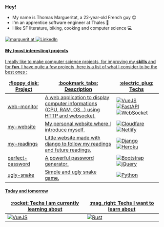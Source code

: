 ### Hey!

* My name is Thomas Margueritat, a 22‑year‑old French guy :blush: 
* I'm an apprentice software engineer at Thales :satellite:
* I like SF literature, biking, cooking and computer science :computer:

<p>
  <a href="https://marguerit.at" target="_blank"><img alt="marguerit.at" src="https://img.shields.io/badge/My website-%230A0A0A.svg?&style=for-the-badge" /> 
  <a href="https://www.linkedin.com/in/thomas-margueritat/" target="_blank"><img alt="LinkedIn" src="https://img.shields.io/badge/linkedin-%230077B5.svg?&style=for-the-badge&logo=linkedin&logoColor=white" />
</p>

#### My (most interesting) projects

I really like to make computer science projects, for improving my **skills** and for **fun**. I have quite a few projects, here is a list of what I consider to be the best ones :

<table>
  <thead align="center">
    <tr border: none;>
      <td><b>:floppy_disk: Project</b></td>
      <td><b>:bookmark_tabs: Description</b></td>
      <td><b>:electric_plug: Techs</b></td>
    </tr>
  </thead>
  <tbody>
    <tr>
      <td><a href="https://github.com/Gyskard/web-monitor">web-monitor</a></td>
      <td>A web application to display computer informations (CPU, RAM, OS...) using HTTP and websocket.</td>
      <td>
        <img alt="VueJS" src="https://img.shields.io/badge/-Vue.js-43853d?style=flat-square&logo=Vue.js&logoColor=white" /> <img alt="FastAPI" src="https://img.shields.io/badge/FastAPI-05998B?style=flat-square" /> <img alt="WebSocket" src="https://img.shields.io/badge/WebSocket-%230A0A0A.svg?style=flat-square" />
      </td>
    </tr>
    <tr>
      <td><a href="https://github.com/Gyskard/my-website">my-website</a></td>
      <td>My personal website where I introduce myself.</td>
      <td>
        <img alt="Cloudfare" src="https://img.shields.io/badge/-Cloudfare-F3802d?style=flat-square&logo=Cloudflare&logoColor=white" /> <img alt="Netlify" src="https://img.shields.io/badge/-Netlify-00AD9F?style=flat-square&logo=Netlify&logoColor=white" /> 
      </td>
    </tr>
    <tr>
      <td><a href="https://github.com/Gyskard/my-readings">my-readings</a></td>
      <td>Little website made with django to follow my readings and future readings.</td>
      <td>
        <img alt="Django" src="https://img.shields.io/badge/-Django-0C4B33?style=flat-square&logo=Django&logoColor=white" /> <img alt="Heroku" src="https://img.shields.io/badge/-Heroku-79589f?style=flat-square&logo=Heroku&logoColor=white" /> 
      </td>
    </tr>
    <tr>
      <td><a href="https://github.com/Gyskard/perfect-password">perfect-password</a></td>
      <td>A powerful password generator.</td>
      <td>
        <img alt="Bootstrap" src="https://img.shields.io/badge/-Bootstrap-7952B3?style=flat-square&logo=Bootstrap&logoColor=white" /> <img alt="jQuery" src="https://img.shields.io/badge/-jQuery-106AB0?style=flat-square&logo=jQuery&logoColor=white" /> 
      </td>
    </tr>
    </tr>
    <tr>
      <td><a href="https://github.com/Gyskard/ugly-snake">ugly-snake</a></td>
      <td>Simple and ugly snake game.</td>
      <td>
        <img alt="Python" src="https://img.shields.io/badge/-Python-3673A6?style=flat-square&logo=Python&logoColor=white" /> 
      </td>
    </tr>
  </tbody>
</table>

#### Today and tomorrow

<table>
  <thead align="center">
    <tr border: none;>
      <td><b>:rocket: Techs I am currently learning about</b></td>
      <td><b>:mag_right: Techs I want to learn about </b></td>
    </tr>
  </thead>
  <tbody>
    <tr>
      <td>
        <img alt="VueJS" src="https://img.shields.io/badge/-Vue.js-43853d?style=flat-square&logo=Vue.js&logoColor=white" />
      </td>
      <td>
        <img alt="Rust" src="https://img.shields.io/badge/-Rust-%230A0A0A.svg?style=flat-square&logo=Rust&logoColor=white" />
      </td>
    </tr>
  </tbody>
</table>
